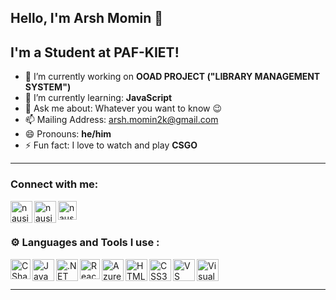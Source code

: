 

## Hello, I'm Arsh Momin 🤵

## I'm a Student at PAF-KIET!


- 🔭 I’m currently working on **OOAD PROJECT ("LIBRARY MANAGEMENT SYSTEM")**
- 🌱 I’m currently learning: **JavaScript**
- 💬 Ask me about: Whatever you want to know :wink:
- 📫 Mailing Address: arsh.momin2k@gmail.com
- 😄 Pronouns: **he/him**
- ⚡ Fun fact: I love to watch and play **CSGO**

---

###  Connect with me:
[<img align="left" alt="nausif | Twitter" width="35px" src="https://img.icons8.com/color/344/twitter--v1.png" />][twitter]
[<img align="left" alt="nausif | LinkedIn" width="35px" src="https://img.icons8.com/fluency/344/linkedin.png" />][linkedIn]
[<img align="left" alt="nausif | stackoverflow" width="30px" src="https://img.icons8.com/external-tal-revivo-color-tal-revivo/344/external-stack-overflow-is-a-question-and-answer-site-for-professional-logo-color-tal-revivo.png" />][stackoverflow]

<br/>
<br />



### ⚙ Languages and Tools I use :

<img align="left" alt="C Sharp" width="32px" src="https://cdn-icons-png.flaticon.com/512/6132/6132221.png" />
<img align="left" alt="JavaScript" width="35px" src="https://img.icons8.com/color/452/javascript--v1.png" />
<img align="left" alt=".NET" width="35px" src="https://img.icons8.com/external-tal-revivo-shadow-tal-revivo/452/external-net-or-dot-net-a-software-framework-developed-by-microsoft-logo-shadow-tal-revivo.png" />
<img align="left" alt="React" width="32px" src="https://img.icons8.com/external-tal-revivo-color-tal-revivo/344/external-react-a-javascript-library-for-building-user-interfaces-logo-color-tal-revivo.png" />
<img align="left" alt="Azure" width="35px" src="https://img.icons8.com/fluency/344/azure-1.png" />
<img align="left" alt="HTML5" width="35px" src="https://img.icons8.com/color/344/html-5--v1.png" />
<img align="left" alt="CSS3" width="35px" src="https://img.icons8.com/color/452/css3.png" />
<img align="left" alt="VS Code" width="35px" src="https://img.icons8.com/fluency/452/visual-studio-code-2019.png" />
<img align="left" alt="Visual Studio" width="35px" src="https://img.icons8.com/color/452/visual-studio--v2.png" />
<br/>

<br/>

---

[myprofile]: https://github.com/ArshMomin
[email]: arsh.momin2k@gmail.com
[linkedIn]: https://pk.linkedin.com/in/arsh-momin-098a7b214
[stackoverflow]: https://stackoverflow.com/users/8643967/arsh-momin
[twitter]: https://twitter.com/arsh-momin
